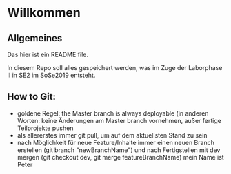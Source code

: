 # Willkommen

## Allgemeines

Das hier ist ein README file.

In diesem Repo soll alles gespeichert werden, was im Zuge der Laborphase II in SE2 im SoSe2019 entsteht.

## How to Git:

* goldene Regel: the Master branch is always deployable (in anderen Worten: keine Änderungen am Master branch vornehmen, außer fertige Teilprojekte pushen
* als allererstes immer git pull, um auf dem aktuellsten Stand zu sein
* nach Möglichkeit für neue Feature/Inhalte immer einen neuen Branch erstellen (git branch "newBranchName") und nach Fertigstellen mit dev mergen (git checkout dev, git merge featureBranchName) mein Name ist Peter
